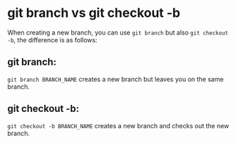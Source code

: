 # git branch vs git checkout -b

When creating a new branch, you can use `git branch` but also `git checkout -b`, the difference is as follows:

## git branch:

`git branch BRANCH_NAME` creates a new branch but leaves you on the same branch.

## git checkout -b:

`git checkout -b BRANCH_NAME` creates a new branch and checks out the new branch.